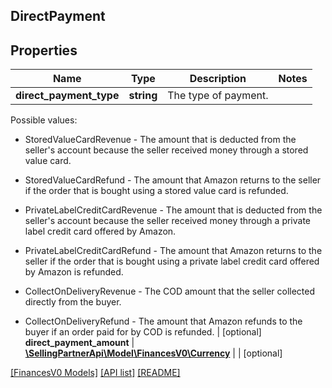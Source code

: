 ## DirectPayment

## Properties

Name | Type | Description | Notes
------------ | ------------- | ------------- | -------------
**direct_payment_type** | **string** | The type of payment.

Possible values:

* StoredValueCardRevenue - The amount that is deducted from the seller's account because the seller received money through a stored value card.

* StoredValueCardRefund - The amount that Amazon returns to the seller if the order that is bought using a stored value card is refunded.

* PrivateLabelCreditCardRevenue - The amount that is deducted from the seller's account because the seller received money through a private label credit card offered by Amazon.

* PrivateLabelCreditCardRefund - The amount that Amazon returns to the seller if the order that is bought using a private label credit card offered by Amazon is refunded.

* CollectOnDeliveryRevenue - The COD amount that the seller collected directly from the buyer.

* CollectOnDeliveryRefund - The amount that Amazon refunds to the buyer if an order paid for by COD is refunded. | [optional]
**direct_payment_amount** | [**\SellingPartnerApi\Model\FinancesV0\Currency**](Currency.md) |  | [optional]

[[FinancesV0 Models]](../) [[API list]](../../Api) [[README]](../../../README.md)
